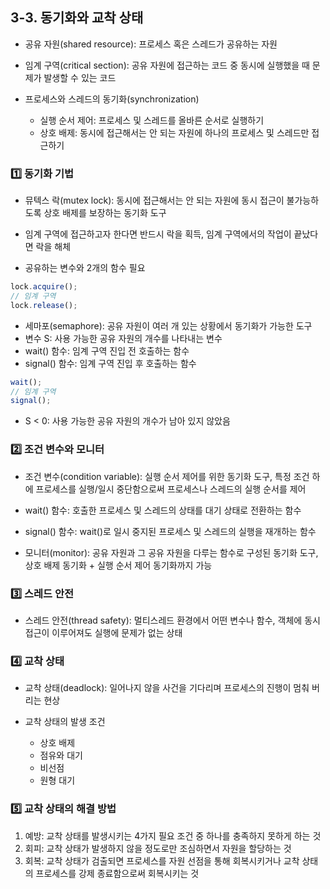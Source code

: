## 3-3. 동기화와 교착 상태

- 공유 자원(shared resource): 프로세스 혹은 스레드가 공유하는 자원
- 임계 구역(critical section): 공유 자원에 접근하는 코드 중 동시에 실행했을 때 문제가 발생할 수 있는 코드

- 프로세스와 스레드의 동기화(synchronization)
  - 실행 순서 제어: 프로세스 및 스레드를 올바른 순서로 실행하기
  - 상호 배제: 동시에 접근해서는 안 되는 자원에 하나의 프로세스 및 스레드만 접근하기

### 1️⃣ 동기화 기법

- 뮤텍스 락(mutex lock): 동시에 접근해서는 안 되는 자원에 동시 접근이 불가능하도록 상호 배제를 보장하는 동기화 도구
- 임계 구역에 접근하고자 한다면 반드시 락을 획득, 임계 구역에서의 작업이 끝났다면 락을 해체

- 공유하는 변수와 2개의 함수 필요

```javascript
lock.acquire();
// 임계 구역
lock.release();
```

- 세마포(semaphore): 공유 자원이 여러 개 있는 상황에서 동기화가 가능한 도구
- 변수 S: 사용 가능한 공유 자원의 개수를 나타내는 변수
- wait() 함수: 임계 구역 진입 전 호출하는 함수
- signal() 함수: 임계 구역 진입 후 호출하는 함수

```javascript
wait();
// 임계 구역
signal();
```

- S < 0: 사용 가능한 공유 자원의 개수가 남아 있지 않았음

### 2️⃣ 조건 변수와 모니터

- 조건 변수(condition variable): 실행 순서 제어를 위한 동기화 도구, 특정 조건 하에 프로세스를 실행/일시 중단함으로써 프로세스나 스레드의 실행 순서를 제어
- wait() 함수: 호출한 프로세스 및 스레드의 상태를 대기 상태로 전환하는 함수
- signal() 함수: wait()로 일시 중지된 프로세스 및 스레드의 실행을 재개하는 함수

- 모니터(monitor): 공유 자원과 그 공유 자원을 다루는 함수로 구성된 동기화 도구, 상호 배제 동기화 + 실행 순서 제어 동기화까지 가능

### 3️⃣ 스레드 안전

- 스레드 안전(thread safety): 멀티스레드 환경에서 어떤 변수나 함수, 객체에 동시 접근이 이루어져도 실행에 문제가 없는 상태

### 4️⃣ 교착 상태

- 교착 상태(deadlock): 일어나지 않을 사건을 기다리며 프로세스의 진행이 멈춰 버리는 현상

- 교착 상태의 발생 조건
  - 상호 배제
  - 점유와 대기
  - 비선점
  - 원형 대기

### 5️⃣ 교착 상태의 해결 방법

1. 예방: 교착 상태를 발생시키는 4가지 필요 조건 중 하나를 충족하지 못하게 하는 것
2. 회피: 교착 상태가 발생하지 않을 정도로만 조심하면서 자원을 할당하는 것
3. 회복: 교착 상태가 검출되면 프로세스를 자원 선점을 통해 회복시키거나 교착 상태의 프로세스를 강제 종료함으로써 회복시키는 것
